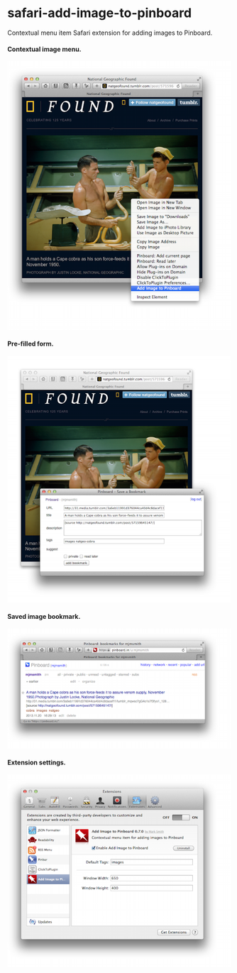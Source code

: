 safari-add-image-to-pinboard
============================

Contextual menu item Safari extension for adding images to Pinboard.

#### Contextual image menu.
![menu](images/menu.png)
#### Pre-filled form.
![popup](images/popup.png)
#### Saved image bookmark.
![pinboard](images/pinboard.png)
#### Extension settings.
![settings](images/settings.png)
